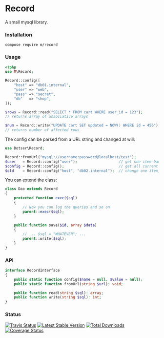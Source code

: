 # Record

A small mysql library.



### Installation

```
compose require m/record
```


### Usage

```php
<?php
use M\Record;

Record::config([
    "host" => "db01.internal",
    "user" => "web",
    "pass" => "secret",
    "db"   => "shop",
]);

$rows = Record::read("SELECT * FROM cart WHERE user_id = 123");
// returns array of associative arrays

$num = Record::write("UPDATE cart SET updated = NOW() WHERE id = 456");
// returns number of affected rows
```

The config can be parsed from a URL string and changed at will:

```php
use Dotser\Record;

Record::fromUrl("mysql://username:password@localhost/test");
$user   = Record::config("user");                   // get one item back
$config = Record::config();                         // get all current config back
$old    = Record::config("host", "db02.internal");  // change one item, returns old value
```

You can extend the class:

```php
class Dao extends Record
{
    protected function exec($sql)
    {
        // Now you can log the queries and so on
        parent::exec($sql);
    }

    public function save($id, array $data)
    {
        // ... $sql = "WHATEVER"; ...
        parent::write($sql);
    }
}
```


### API

```php
interface RecordInterface
{
    public static function config($name = null, $value = null);
    public static function fromUrl(string $url): void;

    public function read(string $sql): array;
    public function write(string $sql): int;
}
```


### Status

[![Travis Status](https://api.travis-ci.org/dotser/record.svg?branch=master)](https://travis-ci.org/dotser/record)
[![Latest Stable Version](https://poser.pugx.org/dotser/record/v/stable)](https://packagist.org/packages/dotser/record)
[![Total Downloads](https://poser.pugx.org/dotser/record/downloads)](https://packagist.org/packages/dotser/record)
[![Coverage Status](https://coveralls.io/repos/github/dotser/record/badge.svg?branch=master)](https://coveralls.io/github/dotser/record?branch=master)
